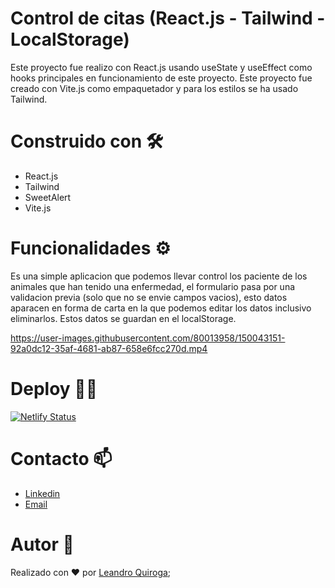 # Control de citas (React.js - Tailwind - LocalStorage)
Este proyecto fue realizo con React.js usando useState y useEffect como hooks principales en funcionamiento de este proyecto. Este proyecto fue creado con Vite.js como empaquetador y para los estilos se ha usado Tailwind. 

# Construido con 🛠️
* React.js
* Tailwind
* SweetAlert
* Vite.js

# Funcionalidades ⚙️
Es una simple aplicacion que podemos llevar control los paciente de los animales que han tenido una enfermedad, el formulario pasa por una validacion previa (solo que no se envie campos vacios), esto datos aparacen en forma de carta en la que podemos editar los datos inclusivo eliminarlos. Estos datos se guardan en el localStorage. 



https://user-images.githubusercontent.com/80013958/150043151-92a0dc12-35af-4681-ab87-658e6fcc270d.mp4

# Deploy 👨‍💻
[![Netlify Status](https://api.netlify.com/api/v1/badges/77b82a8a-2bdb-4ebd-a5f6-8b3f806cb33c/deploy-status)](https://citascontrol.netlify.app/)
# Contacto 📫
- [Linkedin](https://www.linkedin.com/in/leanquiroga95/)
- [Email](mailto:leandroquiroga9514@gmail.com)

# Autor 👤
Realizado con ❤️ por [Leandro Quiroga](https://github.com/leandroquiroga);
